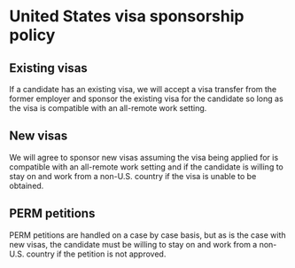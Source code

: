 # United States visa sponsorship policy

## Existing visas
If a candidate has an existing visa, we will accept a visa transfer from the former employer and sponsor the existing visa for the candidate so long as the visa is compatible with an all-remote work setting.


## New visas
We will agree to sponsor new visas assuming the visa being applied for is compatible with an all-remote work setting and if the candidate is willing to stay on and work from a non-U.S. country if the visa is unable to be obtained.


## PERM petitions
PERM petitions are handled on a case by case basis, but as is the case with new visas, the candidate must be willing to stay on and work from a non-U.S. country if the petition is not approved.
